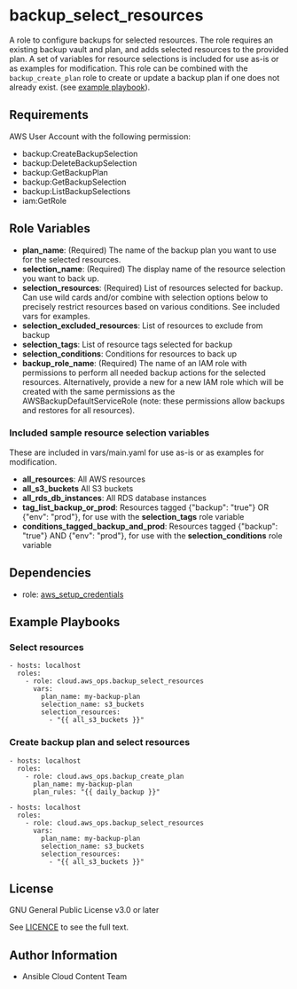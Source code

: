 backup_select_resources
==================

A role to configure backups for selected resources. The role requires an existing backup vault and plan, and adds selected resources to the provided plan. A set of variables for resource selections is included for use as-is or as examples for modification. This role can be combined with the `backup_create_plan` role to create or update a backup plan if one does not already exist. (see [example playbook](#create-backup-plan-and-select-resources)).

Requirements
------------

AWS User Account with the following permission:

* backup:CreateBackupSelection
* backup:DeleteBackupSelection
* backup:GetBackupPlan
* backup:GetBackupSelection
* backup:ListBackupSelections
* iam:GetRole

Role Variables
--------------

* **plan_name**: (Required) The name of the backup plan you want to use for the selected resources.
* **selection_name**: (Required) The display name of the resource selection you want to back up.
* **selection_resources**: (Required) List of resources selected for backup. Can use wild cards and/or combine with selection options below to precisely restrict resources based on various conditions. See included vars for examples.
* **selection_excluded_resources**: List of resources to exclude from backup
* **selection_tags**: List of resource tags selected for backup
* **selection_conditions**: Conditions for resources to back up
* **backup_role_name**: (Required) The name of an IAM role with permissions to perform all needed backup actions for the selected resources. Alternatively, provide a new for a new IAM role which will be created with the same permissions as the AWSBackupDefaultServiceRole (note: these permissions allow backups and restores for all resources).

### Included sample resource selection variables
These are included in vars/main.yaml for use as-is or as examples for modification.

* **all_resources**: All AWS resources
* **all_s3_buckets** All S3 buckets
* **all_rds_db_instances**: All RDS database instances
* **tag_list_backup_or_prod**: Resources tagged {"backup": "true"} OR {"env": "prod"}, for use with the **selection_tags** role variable
* **conditions_tagged_backup_and_prod**: Resources tagged {"backup": "true"} AND {"env": "prod"}, for use with the **selection_conditions** role variable

Dependencies
------------

* role: [aws_setup_credentials](../aws_setup_credentials/README.md)

Example Playbooks
----------------

### Select resources
    - hosts: localhost
      roles:
        - role: cloud.aws_ops.backup_select_resources
          vars:
            plan_name: my-backup-plan
            selection_name: s3_buckets
            selection_resources:
              - "{{ all_s3_buckets }}"

### Create backup plan and select resources

    - hosts: localhost
      roles:
        - role: cloud.aws_ops.backup_create_plan
          plan_name: my-backup-plan
          plan_rules: "{{ daily_backup }}"

    - hosts: localhost
      roles:
        - role: cloud.aws_ops.backup_select_resources
          vars:
            plan_name: my-backup-plan
            selection_name: s3_buckets
            selection_resources:
              - "{{ all_s3_buckets }}"

License
-------

GNU General Public License v3.0 or later

See [LICENCE](https://github.com/ansible-collections/cloud.aws_ops/blob/main/LICENSE) to see the full text.

Author Information
------------------

* Ansible Cloud Content Team
